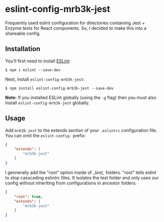 # eslint-config-mrb3k-jest

Frequently used eslint configuration for directories containing Jest + Enzyme tests for React components.  So, I decided to make this into a shareable config.

## Installation

You'll first need to install [ESLint](http://eslint.org):

```
$ npm i eslint --save-dev
```

Next, install `eslint-config-mrb3k-jest`:

```
$ npm install eslint-config-mrb3k-jest --save-dev
```

**Note:** If you installed ESLint globally (using the `-g` flag) then you must also install `eslint-config-mrb3k-jest` globally.

## Usage

Add `mrb3k-jest` to the extends section of your `.eslintrc` configuration file. You can omit the `eslint-config-` prefix:

```json
{
    "extends": [
        "mrb3k-jest"
    ]
}
```
I gennerally add the "root" option inside of \__test\__ folders. "root" tells eslint to stop casscading eslintrc files.  It isolates the test folder and only uses our config without inheriting from configurations in ancestor folders.

```json
{
    "root": true,
    "extends": [
        "mrb3k-jest"
    ]
}
```
